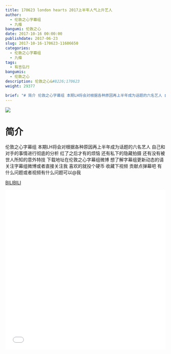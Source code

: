 ```yaml
---
title: 170623 london hearts 2017上半年人气上升艺人
author: 
  - 伦敦之心字幕组
  - 九條
bangumi: 伦敦之心
date: 2017-10-16 00:00:00
publishdate: 2017-06-23
slug: 2017-10-16-170623-11606650
categories: 
  - 伦敦之心字幕组
  - 九條
tags: 
  - 有吉弘行
bangumis: 
  - 伦敦之心
description: 伦敦之心&#8226;170623
weight: 29377

brief: "# 简介 伦敦之心字幕组 本期LH将会对根据各种原因再上半年成为话题的六名艺人 自己和对手的事情进行彻底的分析 红了之后才有的烦恼 还有私下的隐藏拍摄 还有没有被世人所知的意外特技 下载地址在伦敦之心字幕组微博 想了解字幕组更新动态的请关注字幕组微博或者直接关注我 喜欢的就投个硬币 收藏下视频 贡献点弹幕吧 有什么问题或者视频有什么问题可以@我"
---
```


![](https://i.imgur.com/i9QQZWq.jpg)

# 简介  
伦敦之心字幕组
本期LH将会对根据各种原因再上半年成为话题的六名艺人 自己和对手的事情进行彻底的分析 红了之后才有的烦恼 还有私下的隐藏拍摄 还有没有被世人所知的意外特技 下载地址在伦敦之心字幕组微博 想了解字幕组更新动态的请关注字幕组微博或者直接关注我 喜欢的就投个硬币 收藏下视频 贡献点弹幕吧 有什么问题或者视频有什么问题可以@我

  [BILIBILI](https://www.bilibili.com/video/av11606650/)


<div class="vcontainer">  <iframe class='video' src="//www.bilibili.com/blackboard/player.html?aid=11606650" width="100%" height="500" frameborder="0" allowfullscreen="allowfullscreen"></iframe></div>
